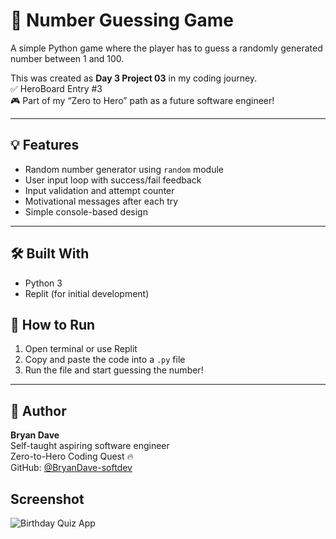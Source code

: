 # 🎯 Number Guessing Game

A simple Python game where the player has to guess a randomly generated number between 1 and 100.

This was created as **Day 3 Project 03** in my coding journey.  
✅ HeroBoard Entry #3  
🎮 Part of my “Zero to Hero” path as a future software engineer!

---

## 💡 Features

- Random number generator using `random` module
- User input loop with success/fail feedback
- Input validation and attempt counter
- Motivational messages after each try
- Simple console-based design

---

## 🛠 Built With

- Python 3
- Replit (for initial development)



## 🚀 How to Run

1. Open terminal or use Replit
2. Copy and paste the code into a `.py` file
3. Run the file and start guessing the number!

---

## 🙌 Author

**Bryan Dave**  
Self-taught aspiring software engineer  
Zero-to-Hero Coding Quest 🔥  
GitHub: [@BryanDave-softdev](https://github.com/BryanDave-softdev)


## Screenshot

![Birthday Quiz App](birthday-quiz-screenshot.png)


